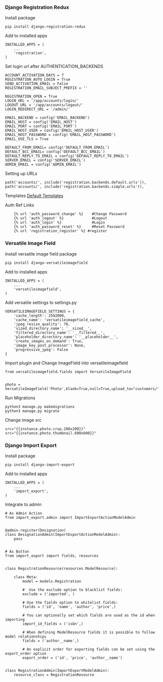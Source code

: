 ### Django Registration Redux

Install package

    pip install django-registration-redux

Add to installed apps

    INSTALLED_APPS = (
        ...
        'registration',
    )

Set login url after AUTHENTICATION_BACKENDS  

    ACCOUNT_ACTIVATION_DAYS = 7
    REGISTRATION_AUTO_LOGIN = True
    SEND_ACTIVATION_EMAIL = False
    REGISTRATION_EMAIL_SUBJECT_PREFIX = ''

    REGISTRATION_OPEN = True
    LOGIN_URL = '/app/accounts/login/'
    LOGOUT_URL = '/app/accounts/logout/'
    LOGIN_REDIRECT_URL = '/admin/'

    EMAIL_BACKEND = config('EMAIL_BACKEND')
    EMAIL_HOST = config('EMAIL_HOST')
    EMAIL_PORT = config('EMAIL_PORT')
    EMAIL_HOST_USER = config('EMAIL_HOST_USER')
    EMAIL_HOST_PASSWORD = config('EMAIL_HOST_PASSWORD')
    EMAIL_USE_TLS = True

    DEFAULT_FROM_EMAIL= config('DEFAULT_FROM_EMAIL')
    DEFAULT_BCC_EMAIL= config('DEFAULT_BCC_EMAIL')
    DEFAULT_REPLY_TO_EMAIL = config('DEFAULT_REPLY_TO_EMAIL')
    SERVER_EMAIL = config('SERVER_EMAIL')
    ADMIN_EMAIL = config('ADMIN_EMAIL')

Setting up URLs

    path('accounts/', include('registration.backends.default.urls')),
    path('accounts/', include('registration.backends.simple.urls')),

Templates
[Default Templates](https://github.com/macropin/django-registration/tree/master/registration/templates/registration)

Auth Ref Links

        {% url 'auth_password_change' %}	#Change Password
        {% url 'auth_logout' %}				#Logout
        {% url 'auth_login' %}				#Login
        {% url 'auth_password_reset' %}		#Reset Password
        {% url 'registration_register' %} #register

### Versatile Image Field

Install versatile image field package

    pip install django-versatileimagefield

Add to installed apps

    INSTALLED_APPS = (
        ...
        'versatileimagefield',
    )

Add versatile settings to settings.py

    VERSATILEIMAGEFIELD_SETTINGS = {
    	'cache_length': 2592000,
    	'cache_name': 'versatileimagefield_cache',
    	'jpeg_resize_quality': 70,
    	'sized_directory_name': '__sized__',
    	'filtered_directory_name': '__filtered__',
    	'placeholder_directory_name': '__placeholder__',
    	'create_images_on_demand': True,
    	'image_key_post_processor': None,
    	'progressive_jpeg': False
    }

Import plugin and Change ImageField into versatileimagefield

    from versatileimagefield.fields import VersatileImageField


    photo = VersatileImageField('Photo',blank=True,null=True,upload_to="customers/")

Run Migrations

    python3 manage.py makemigrations
    python3 manage.py migrate

Change image src

    src="{{instance.photo.crop.200x200}}"
    src="{{instance.photo.thumbnail.600x600}}"

### Django Import Export

Install package

    pip install django-import-export

Add to installed apps

    INSTALLED_APPS = (
        ...
        'import_export',
    )

Integrate to admin

    # As Admin Action
    from import_export.admin import ImportExportActionModelAdmin


    @admin.register(Designation)
    class DesignationAdmin(ImportExportActionModelAdmin):
        pass


    # As Button
    from import_export import fields, resources


    class RegistrationResource(resources.ModelResource):

        class Meta:
            model = models.Registration

    		#  Use the exclude option to blacklist fields:
    		exclude = ('imported', )

    		# Use the fields option to whitelist fields:
    		fields = ('id', 'name', 'author', 'price',)

    		# You can optionally set which fields are used as the id when importing
    		import_id_fields = ('isbn',)

    		# When defining ModelResource fields it is possible to follow model relationships
    		fields = ('author__name',)

    		# An explicit order for exporting fields can be set using the export_order option
            export_order = ('id', 'price', 'author__name')


    class RegistrationAdmin(ImportExportModelAdmin):
        resource_class = RegistrationResource
